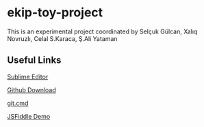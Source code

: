 # ekip-toy-project

This is an experimental project coordinated by Selçuk Gülcan, Xalıq Novruzlı, Celal S.Karaca, Ş.Ali Yataman   

## Useful Links
[Sublime Editor](http://www.sublimetext.com/)

[Github Download](https://windows.github.com/)

[git.cmd](http://www.selcukgulcan.com/ezlinks/git.rar)

[JSFiddle Demo](http://jsfiddle.net/Shathra/envbmbac/#&togetherjs=MrgANNfFNp)
